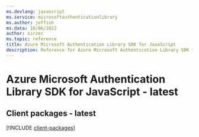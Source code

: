 ```yaml
---
ms.devlang: javascript
ms.service: microsoftauthenticationlibrary
ms.author: jeffish
ms.data: 10/06/2022
author: xirzec
ms.topic: reference
title: Azure Microsoft Authentication Library SDK for JavaScript
description: Reference for Azure Microsoft Authentication Library SDK for JavaScript
---
```

# Azure Microsoft Authentication Library SDK for JavaScript - latest

## Client packages - latest
[!INCLUDE [client-packages](microsoft-authentication-library-client-index.md)]